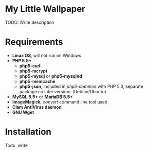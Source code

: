 # My Little Wallpaper

TODO: Write description

# Requirements

* **Linux OS**, will not run on Windows
* **PHP 5.5+**
	* **php5-curl**
	* **php5-mcrypt**
	* **php5-mysql** or **php5-mysqlnd**
	* **php5-memcache**
	* **php5-json**, included in *php5-common* with PHP 5.3, separate package on later versions (Debian/Ubuntu)
* **MySQL 5.5+** or **MariaDB 5.5+**
* **ImageMagick**, *convert* command line tool used
* **Clam AntiVirus daemon**
* **GNU Wget**

# Installation

Todo: write
